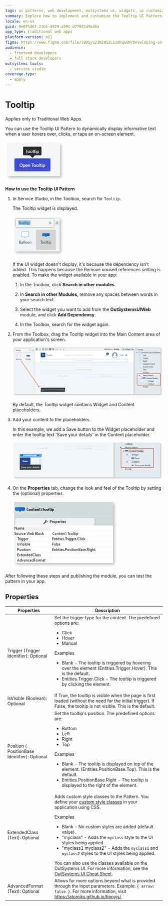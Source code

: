 ```yaml
---
tags: ui patterns, web development, outsystems ui, widgets, ui customization
summary: Explore how to implement and customize the Tooltip UI Pattern in OutSystems 11 (O11) for Traditional Web Apps.
locale: en-us
guid: 0e075d6f-21b5-4929-a591-d27832d9b40a
app_type: traditional web apps
platform-version: o11
figma: https://www.figma.com/file/iBD5yo23NiW53L1zdPqGGM/Developing-an-Application?type=design&node-id=226%3A6&mode=design&t=ANpsYvOCthr9AWot-1
audience:
  - frontend developers
  - full stack developers
outsystems-tools:
  - service studio
coverage-type:
  - apply
---
```


# Tooltip

<div class="info" markdown="1">

Applies only to Traditional Web Apps.

</div>

You can use the Tooltip UI Pattern to dynamically display informative text when a user hovers over, clicks, or taps an on-screen element.

![Example of a Tooltip UI Pattern in a Traditional Web App](images/tooltip-1.png "Tooltip UI Pattern Example")

**How to use the Tooltip UI Pattern**

1. In Service Studio, in the Toolbox, search for `Tooltip`.
  
    The Tooltip widget is displayed.

    ![Service Studio displaying the Tooltip widget in the Toolbox](images/tooltip-2-ss.png "Service Studio Tooltip Widget")

    If the UI widget doesn't display, it's because the dependency isn't added. This happens because the Remove unused references setting is enabled. To make the widget available in your app:

    1. In the Toolbox, click **Search in other modules**.

    1. In **Search in other Modules**, remove any spaces between words in your search text.
    
    1. Select the widget you want to add from the **OutSystemsUIWeb** module, and click **Add Dependency**. 
    
    1. In the Toolbox, search for the widget again.

1. From the Toolbox, drag the Tooltip widget into the Main Content area of your application's screen.

    ![Dragging the Tooltip widget into the Main Content area in Service Studio](images/tooltip-3-ss.png "Dragging Tooltip Widget to Main Content")

    By default, the Tooltip widget contains Widget and Content placeholders.

1. Add your content to the placeholders. 
    
    In this example, we add a Save button to the Widget placeholder and enter the tooltip text 'Save your details' in the Content placeholder.

    ![Adding a Save button to the Widget placeholder and tooltip text 'Save your details' in Service Studio](images/tooltip-4-ss.png "Adding Content to Tooltip Placeholders")

1. On the **Properties** tab, change the look and feel of the Tooltip by setting the (optional) properties.

    ![Properties tab in Service Studio for customizing the Tooltip appearance](images/tooltip-5-ss.png "Setting Tooltip Properties")

After following these steps and publishing the module, you can test the pattern in your app.

## Properties

| **Properties** | **Description** |
|---|---|
| Trigger (Trigger Identifier): Optional | Set the trigger type for the content. The predefined options are:<ul><li>Click</li><li>Hover</li><li>Manual</li></ul><p>Examples <ul><li>Blank - The tooltip is triggered by hovering over the element (Entities.Trigger.Hover). This is the default.</li><li>Entities.Trigger.Click - The tooltip is triggered by clicking the element.</li></ul></p> |
| IsVisible (Boolean): Optional | If True, the tooltip is visible when the page is first loaded (without the need for the initial trigger). If False, the tooltip is not visible. This is the default. |
| Position ( PositionBase Identifier): Optional | Set the tooltip's position. The predefined options are:<ul><li>Bottom</li><li>Left</li><li>Right</li><li>Top</li></ul><p>Examples <ul><li>Blank - The tooltip is displayed on top of the element. (Entities.PositionBase.Top). This is the default.</li><li>Entities.PositionBase.Right - The tooltip is displayed to the right of the element.</li></ul></p> |
| ExtendedClass (Text): Optional | Adds custom style classes to the Pattern. You define your [custom style classes](../../../look-feel/css.md) in your application using CSS. <p>Examples <ul><li>Blank - No custom styles are added (default value).</li><li>"myclass" - Adds the ``myclass`` style to the UI styles being applied.</li><li>"myclass1 myclass2" - Adds the ``myclass1`` and ``myclass2`` styles to the UI styles being applied.</li></ul></p>You can also use the classes available on the OutSystems UI. For more information, see the [OutSystems UI Cheat Sheet](https://outsystemsui.outsystems.com/OutSystemsUIWebsite/CheatSheet). |
| AdvancedFormat (Text): Optional | Allows for more options beyond what is provided through the input parameters. Example: `{ arrow: false }`. For more information, visit <https://atomiks.github.io/tippyjs/>.                                                                                                                                                                                                                                                                                                                                                                                                                                                            |
